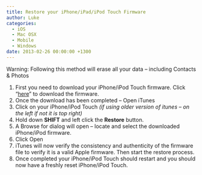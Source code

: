 ```yaml
---
title: Restore your iPhone/iPad/iPod Touch Firmware
author: Luke
categories:
  - iOS
  - Mac OSX
  - Mobile
  - Windows
date: 2013-02-26 00:00:00 +1300
---
```


Warning: Following this method will erase all your data &#8211; including Contacts & Photos

  1. First you need to download your iPhone/iPod Touch firmware. Click “<a title="iPod/iPhone/iPad Firmware" href="http://www.felixbruns.de/iPod/firmware/" target="_blank">here</a>” to download the firmware.
  2. Once the download has been completed – Open iTunes
  3. Click on your iPhone/iPod Touch _(if using older version of itunes &#8211; on the left if not it is top right)_
  4. Hold down **SHIFT** and left click the **Restore** button.
  5. A Browse for dialog will open – locate and select the downloaded iPhone/iPod firmware.
  6. Click Open
  7. iTunes will now verify the consistency and authenticity of the firmware file to verify it is a valid Apple firmware. Then start the restore process.
  8. Once completed your iPhone/iPod Touch should restart and you should now have a freshly reset iPhone/iPod Touch.